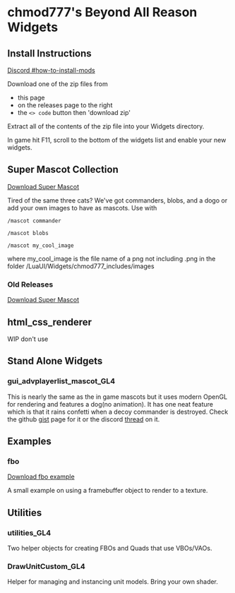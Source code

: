 # chmod777's Beyond All Reason Widgets

## Install Instructions

[Discord #how-to-install-mods](https://discord.com/channels/549281623154229250/831095205175361576)

Download one of the zip files from
* this page
* on the releases page to the right
* the `<> code` button then 'download zip'

Extract all of the contents of the zip file into your Widgets directory.

In game hit F11, scroll to the bottom of the widgets list and enable your new widgets.

## Super Mascot Collection

[Download Super Mascot](https://github.com/jacobguenther/chmod777s_beyond_all_reason_widgets/releases/download/refactored/super_mascot_collection.zip)

Tired of the same three cats? We've got commanders, blobs, and a dogo or add your own images to have as mascots.
Use with

`/mascot commander`

`/mascot blobs`

`/mascot my_cool_image`

where my_cool_image is the file name of a png not including .png in the folder /LuaUI/Widgets/chmod777_includes/images

### Old Releases

[Download Super Mascot](https://github.com/jacobguenther/chmod777s_beyond_all_reason_widgets/releases/download/initial/super_mascot_full.zip)


## html_css_renderer

WIP don't use

## Stand Alone Widgets
### gui_advplayerlist_mascot_GL4

This is nearly the same as the in game mascots but it uses modern OpenGL for rendering and features a dog(no animation). It has one neat feature which is that it rains confetti when a decoy commander is destroyed.
Check the github [gist](https://gist.github.com/jacobguenther/5a28845de6c36600b433f894dcbf4e53) page for it or the discord [thread](https://discord.com/channels/549281623154229250/1128225032695459981/1128225032695459981) on it.

## Examples
### fbo

[Download fbo example](https://github.com/jacobguenther/chmod777s_beyond_all_reason_widgets/releases/download/initial/fbo_example.zip)

A small example on using a framebuffer object to render to a texture.

## Utilities
### utilities_GL4
Two helper objects for creating FBOs and Quads that use VBOs/VAOs.

### DrawUnitCustom_GL4
Helper for managing and instancing unit models. Bring your own shader.
